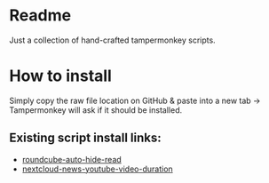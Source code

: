 # Readme

Just a collection of hand-crafted tampermonkey scripts.

# How to install

Simply copy the raw file location on GitHub & paste into a new tab -> Tampermonkey will ask if it should be installed.

## Existing script install links:

- [roundcube-auto-hide-read](https://github.com/skafau/tampermonkey-scripts/raw/main/src/roundcube-auto-hide-read.user.js)
- [nextcloud-news-youtube-video-duration](https://github.com/skafau/tampermonkey-scripts/raw/main/src/nextcloud-news-youtube-video-duration.user.js)
